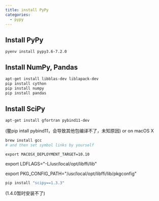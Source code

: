 ```yaml
---
title: install PyPy
categories:
  - pypy
---
```


## Install PyPy
```
pyenv install pypy3.6-7.2.0
```


## Install NumPy, Pandas
``` bash
apt-get install libblas-dev liblapack-dev
pip install cython
pip install numpy
pip install pandas
```

## Install SciPy
``` bash
apt-get install gfortran pybind11-dev
```
(鳖pip intall pybind11，会导致其他包编译不了，未知原因)
or on macOS X
``` bash
brew install gcc
# and then set symbol links by yourself
```

```
export MACOSX_DEPLOYMENT_TARGET=10.10
```

export LDFLAGS="-L/usr/local/opt/libffi/lib"

export PKG_CONFIG_PATH="/usr/local/opt/libffi/lib/pkgconfig"

``` bash
pip install "scipy==1.3.3"
```

(1.4.0暂时安装不了)